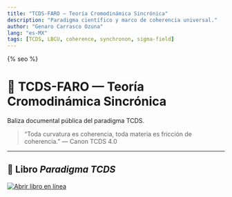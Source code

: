 ```yaml
---
title: "TCDS-FARO — Teoría Cromodinámica Sincrónica"
description: "Paradigma científico y marco de coherencia universal."
author: "Genaro Carrasco Ozuna"
lang: "es-MX"
tags: [TCDS, LBCU, coherence, synchronon, sigma-field]
---
```


{% seo %}
<script type="application/ld+json">{% include_relative schema.jsonld %}</script>

# 🧭 TCDS-FARO — Teoría Cromodinámica Sincrónica
Baliza documental pública del paradigma TCDS.

> “Toda curvatura es coherencia, toda materia es fricción de coherencia.” — Canon TCDS 4.0

---

## 📖 Libro *Paradigma TCDS*
[![Abrir libro en línea](https://img.shields.io/badge/📘_Abrir%20Libro-Paradigma%20TCDS-blue?style=for-the-badge)](https://geozunac3536-jpg.github.io/TCDS-FARO/assets/Libro_Paradigma_TCDS.pdf)


